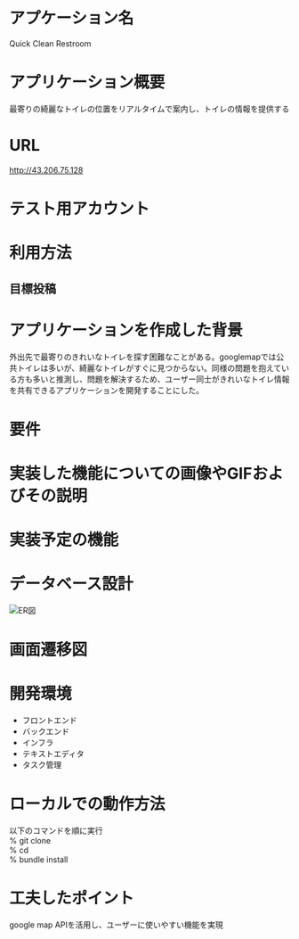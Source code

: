 # アプケーション名
Quick Clean Restroom
# アプリケーション概要
最寄りの綺麗なトイレの位置をリアルタイムで案内し、トイレの情報を提供する
# URL
http://43.206.75.128
# テスト用アカウント

# 利用方法
## 目標投稿

# アプリケーションを作成した背景
外出先で最寄りのきれいなトイレを探す困難なことがある。googlemapでは公共トイレは多いが、綺麗なトイレがすぐに見つからない。同様の問題を抱えている方も多いと推測し、問題を解決するため、ユーザー同士がきれいなトイレ情報を共有できるアプリケーションを開発することにした。
# 要件

# 実装した機能についての画像やGIFおよびその説明

# 実装予定の機能

# データベース設計
![ER図](https://gyazo.com/85ecf1606c52d0819d99e02db71e026d)

# 画面遷移図

# 開発環境
* フロントエンド
* バックエンド
* インフラ
* テキストエディタ
* タスク管理
# ローカルでの動作方法
以下のコマンドを順に実行\
% git clone\
% cd\
% bundle install
# 工夫したポイント
google map APIを活用し、ユーザーに使いやすい機能を実現